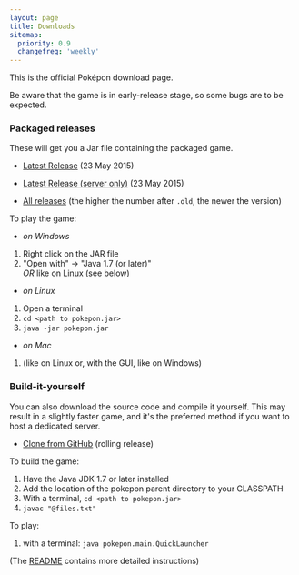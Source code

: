 ```yaml
---
layout: page
title: Downloads
sitemap:
  priority: 0.9
  changefreq: 'weekly'
---
```


This is the official Pok&eacute;pon download page.

Be aware that the game is in early-release stage, so some bugs are to be expected.

### Packaged releases ###
These will get you a Jar file containing the packaged game. 

* [Latest Release](/downloads/pokepon.jar) (23 May 2015)
* [Latest Release (server only)](/downloads/pokepon-server.jar) (23 May 2015)

* [All releases](/downloads/) (the higher the number after `.old`, the newer the version)

To play the game:  

* *on Windows*
1. Right click on the JAR file
2. "Open with" -> "Java 1.7 (or later)"  
*OR* like on Linux (see below)

* *on Linux*
1. Open a terminal
2. `cd <path to pokepon.jar>`
3. `java -jar pokepon.jar`

* *on Mac*
1. (like on Linux or, with the GUI, like on Windows)


### Build-it-yourself ###
You can also download the source code and compile it yourself.
This may result in a slightly faster game, and it's the preferred method
if you want to host a dedicated server.

* [Clone from GitHub](https://github.com/silverweed/pokepon.git) (rolling release)

To build the game:

1. Have the Java JDK 1.7 or later installed
2. Add the location of the pokepon parent directory to your CLASSPATH
3. With a terminal, `cd <path to pokepon.jar>`
4. `javac "@files.txt"`

To play:

1. with a terminal: `java pokepon.main.QuickLauncher`

(The [README](https://github.com/silverweed/pokepon/blob/master/README.md) contains more detailed instructions)

